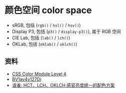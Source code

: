 # 颜色空间 color space

- sRGB, 包括 (`rgb()` / `hsl()` / `hsv()`)
- Display P3, 包括 (`p3()` / `display-p3()`), 属于 RGB 空间
- CIE Lab, 包括 (`lab()` / `lch()`)
- OKLab, 包括 (`oklab()` / `oklch()`)

## 资料

- [CSS Color Module Level 4](https://www.w3.org/TR/css-color-4/)
- [BV1av4y127Dj](https://www.bilibili.com/video/BV1av4y127Dj/)
- [语雀: HCT、LCH、OKLCH 感官亮度统一的配色方案](https://www.yuque.com/uixxs/bilibili/wqp39adymi5pm7i6)
